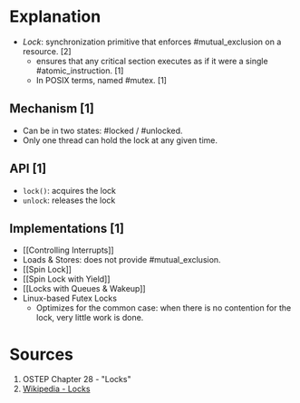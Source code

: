# Explanation
- *Lock*: synchronization primitive that enforces #mutual_exclusion on a resource. [2]
	- ensures that any critical section executes as if it were a single #atomic_instruction. [1]
	- In POSIX terms, named #mutex. [1]

## Mechanism [1]
- Can be in two states: #locked / #unlocked.
- Only one thread can hold the lock at any given time.

## API [1]
- `lock()`: acquires the lock
- `unlock`: releases the lock

## Implementations [1]
- [[Controlling Interrupts]]
- Loads & Stores: does not provide #mutual_exclusion.
- [[Spin Lock]]
- [[Spin Lock with Yield]]
- [[Locks with Queues & Wakeup]]
- Linux-based Futex Locks
	- Optimizes for the common case: when there is no contention for the lock, very little work is done.

# Sources
1. OSTEP Chapter 28 - "Locks"
2. [Wikipedia - Locks](https://en.wikipedia.org/wiki/Lock_(computer_science))